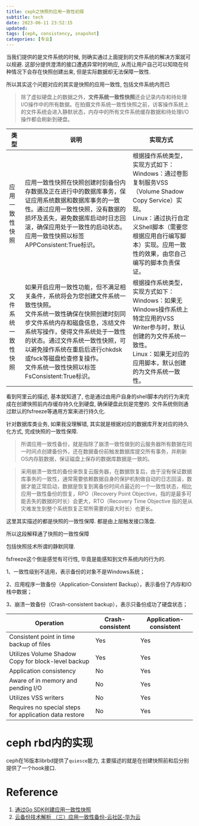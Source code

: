 ```yaml
---
title: ceph之快照的应用一致性初探
subtitle: tech
date: 2023-06-11 23:52:15
updated:
tags: [ceph, consistency, snapshot]
categories: [专业]
---
```





当我们提供的是文件系统的时候, 则确实通过上面提到的文件系统的解决方案就可以规避. 这部分提供澄清的接口遭遇异常时的响应, 从而让用户自己可以知晓在何种情况下会存在快照创建出来, 但是实际数据却无法保障一致性.

所以其实这个问题对应的其实是快照的应用一致性, 包括文件系统内而已

> 除了虚拟硬盘上的数据之外，**文件系统一致性快照**还会记录内存和待处理I/O操作中的所有数据。在拍摄文件系统一致性快照之前，访客操作系统上的文件系统会进入静默状态，内存中的所有文件系统缓存数据和待处理I/O操作都会刷新到硬盘。

| 类型        | 说明                                                                                                                                                                                      | 实现方式                                                                                                                                      |
|-----------|-----------------------------------------------------------------------------------------------------------------------------------------------------------------------------------------|-------------------------------------------------------------------------------------------------------------------------------------------|
| 应用一致性快照   | 应用一致性快照在快照创建时刻备份内存数据及正在进行中的数据库事务，保证应用系统数据和数据库事务的一致性。通过应用一致性快照，没有数据的损坏及丢失，避免数据库启动时日志回滚，确保应用处于一致性的启动状态。<br/>应用一致性快照以标签APPConsistent:True标识。                                               | 根据操作系统类型，实现方式如下：<br/>Windows：通过卷影复制服务VSS（Volume Shadow Copy Service）实现。<br/>Linux：通过执行自定义Shell脚本（需要您根据应用自行编写脚本）实现。应用一致性的效果，由您自己编写的脚本负责保证。 |
| 文件系统一致性快照 | 如果开启应用一致性功能，但不满足相关条件，系统将会为您创建文件系统一致性快照。<br/>文件系统一致性确保在快照创建时刻同步文件系统内存和磁盘信息，冻结文件系统写操作，使得文件系统处于一致性的状态。通过文件系统一致性快照，可以避免操作系统在重启后进行chkdsk或fsck等磁盘检查修复操作。<br/>文件系统一致性快照以标签FsConsistent:True标识。 | 根据操作系统类型，实现方式如下：<br/>Windows：如果无Windows操作系统上特定应用的VSS Writer参与时，默认创建的为文件系统一致性。<br/>Linux：如果无对应的应用脚本，默认创建的为文件系统一致性。                         |


看到阿里云的描述, 基本就知道了, 也是通过由用户自身的shell脚本内的行为来完成在创建快照前内存缓存持久化到硬盘, 确保硬盘此刻是完整的. 文件系统侧则通过默认的fsfreeze等通用方案来进行持久化.

针对数据库类业务, 如果我没理解错, 其实就是根据对应的数据库开发对应的持久化方式, 完成快照的一致性保障.

> 所谓应用一致性备份，就是指除了崩溃一致性做到的云服务器所有数据在同一时间点创建备份外，还在数据备份前触发数据库提交所有事务，并刷新OS内存脏数据，保证磁盘上保存的数据库数据是一致的。

> 采用崩溃一致性的备份来恢复云服务器，在数据恢复后，由于没有保证数据库事务的一致性，通常需要依赖数据自身的保护机制做自动的日志回滚，数据才能正常启动，数据是恢复到离备份时间点最近的一个一致性状态，相比应用一致性备份的恢复，RPO（Recovery Point Objective，指的是最多可能丢失的数据的时长）会更大，RTO（Recovery Time Objective 指的是从灾难发生到整个系统恢复正常所需要的最大时长）也更长。

这里其实描述的都是快照的一致性保障. 都是由上层触发接口落盘. 

所以这段解释通了快照的一致性保障

包括快照技术所谓的静默同理.

fsfreeze这个倒是感觉有可行性, 毕竟是能感知到文件系统内的行为的.

1、一致性级别不适用，表示备份的对象不是Windows系统；

2、应用程序一致备份（Application-Consistent Backup），表示备份了内存和IO栈中数据；

3、崩溃一致备份（Crash-consistent backup），表示只备份成功了硬盘状态；


| Operation                                              | Crash-consistent | Application-consistent |
|--------------------------------------------------------|------------------|------------------------|
| Consistent point in time backup of files               | Yes              | Yes                    |
| Utilizes Volume Shadow Copy for block-level backup     | Yes              | Yes                    |
| Application consistency                                | No               | Yes                    |
| Aware of in memory and pending I/O                     | No               | Yes                    |
| Utilizes VSS writers                                   | No               | Yes                    |
| Requires no special steps for application data restore | No               | Yes                    |

# ceph rbd内的实现

ceph在16版本librbd提供了`quiesce`能力, 主要描述的就是在创建快照前和后分别提供了一个hook接口.


# Reference
1.  [通过Go SDK创建应用一致性快照](https://www.alibabacloud.com/help/zh/elastic-compute-service/latest/create-application-consistent-snapshots-by-using-ecs-sdk-for-go)
2. [云备份技术解析 （三）应用一致性备份\-云社区\-华为云](https://bbs.huaweicloud.com/blogs/100341)